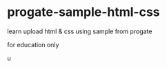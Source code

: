 # progate-sample-html-css

learn upload html & css using sample from progate

for education only

u
